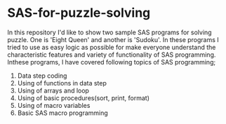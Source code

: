 # SAS-for-puzzle-solving

In this repository I'd like to show two sample SAS programs for solving puzzle. One is 'Eight Queen' and another is 'Sudoku'. In these programs I tried to use as easy logic as possible for make everyone understand the characteristic features and variety of functionality of SAS programming. Inthese programs, I have covered following topics of SAS programming;

1. Data step coding
2. Using of functions in data step
3. Using of arrays and loop
4. Using of basic procedures(sort, print, format)
5. Using of macro variables
6. Basic SAS macro programming
 
